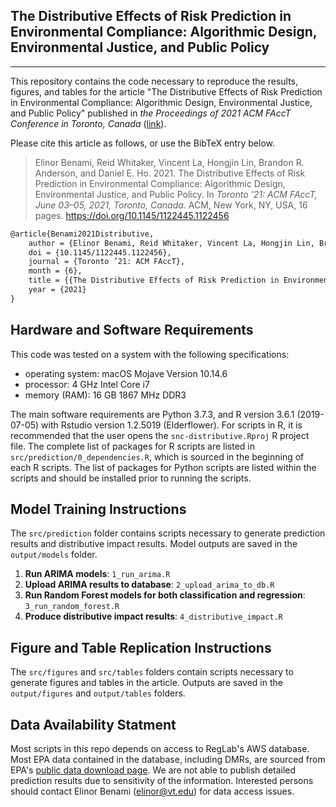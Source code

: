 ## The Distributive Effects of Risk Prediction in Environmental Compliance: Algorithmic Design, Environmental Justice, and Public Policy

---

This repository contains the code necessary to reproduce the results, figures, and tables for the article "The Distributive Effects of Risk Prediction in Environmental Compliance: Algorithmic Design, Environmental Justice, and Public Policy" published in *the Proceedings of 2021 ACM FAccT Conference in Toronto, Canada* ([link](https://doi.org/10.1145/1122445.1122456)).

Please cite this article as follows, or use the BibTeX entry below.

> Elinor Benami, Reid Whitaker, Vincent La, Hongjin Lin, Brandon R. Anderson, and Daniel E. Ho. 2021. The Distributive Effects of Risk Prediction in Environmental Compliance: Algorithmic Design, Environmental Justice, and Public Policy. In *Toronto ’21: ACM FAccT, June 03–05, 2021, Toronto, Canada.* ACM, New York, NY, USA, 16 pages. https://doi.org/10.1145/1122445.1122456

```tex
@article{Benami2021Distributive,
    author = {Elinor Benami, Reid Whitaker, Vincent La, Hongjin Lin, Brandon R. Anderson, and Daniel E. Ho},
    doi = {10.1145/1122445.1122456},
    journal = {Toronto ’21: ACM FAccT},
    month = {6},
    title = {{The Distributive Effects of Risk Prediction in Environmental Compliance: Algorithmic Design, Environmental Justice, and Public Policy}},
    year = {2021}
}
```

## Hardware and Software Requirements

This code was tested on a system with the following specifications:

- operating system: macOS Mojave Version 10.14.6
- processor: 4 GHz Intel Core i7
- memory (RAM): 16 GB 1867 MHz DDR3

The main software requirements are Python 3.7.3, and R version 3.6.1 (2019-07-05) with Rstudio version 1.2.5019 (Elderflower). For scripts in R, it is recommended that the user opens the `snc-distributive.Rproj` R project file. The complete list of packages for R scripts are listed in `src/prediction/0_dependencies.R`, which is sourced in the beginning of each R scripts. The list of packages for Python scripts are listed within the scripts and should be installed prior to running the scripts. 

## Model Training Instructions
The `src/prediction` folder contains scripts necessary to generate prediction results and distributive impact results. Model outputs are saved in the `output/models` folder.
1. **Run ARIMA models**: `1_run_arima.R` 
2. **Upload ARIMA results to database**: `2_upload_arima_to_db.R`
3. **Run Random Forest models for both classification and regression**: `3_run_random_forest.R`
4. **Produce distributive impact results**: `4_distributive_impact.R`

## Figure and Table Replication Instructions
The `src/figures` and `src/tables` folders contain scripts necessary to generate figures and tables in the article. Outputs are saved in the `output/figures` and `output/tables` folders.

## Data Availability Statment
Most scripts in this repo depends on access to RegLab's AWS database. Most EPA data contained in the database, including DMRs, are sourced from EPA's [public data download page](https://echo.epa.gov/tools/data-downloads). We are not able to publish detailed prediction results due to sensitivity of the information. Interested persons should contact Elinor Benami (elinor@vt.edu) for data access issues.

